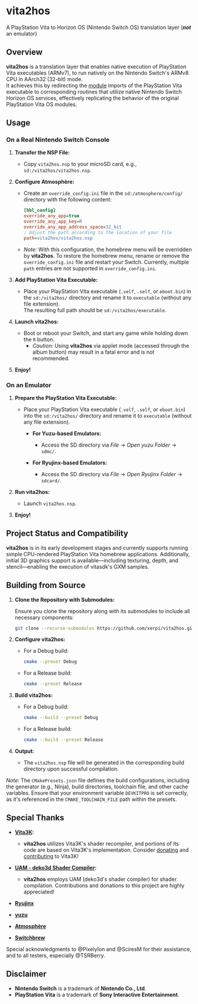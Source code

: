 # vita2hos

A PlayStation Vita to Horizon OS (Nintendo Switch OS) translation layer (**_not_** an emulator)

## Overview

**vita2hos** is a translation layer that enables native execution of PlayStation Vita executables (ARMv7), to run natively on the Nintendo Switch's ARMv8 CPU in AArch32 (32-bit) mode.\
It achieves this by redirecting the [module](https://wiki.henkaku.xyz/vita/Modules) imports of the PlayStation Vita executable to corresponding routines that utilize native Nintendo Switch Horizon OS services, effectively replicating the behavior of the original PlayStation Vita OS modules.

## Usage

### On a Real Nintendo Switch Console

1. **Transfer the NSP File:**
   - Copy `vita2hos.nsp` to your microSD card, e.g., `sd:/vita2hos/vita2hos.nsp`.

2. **Configure Atmosphère:**
   - Create an `override_config.ini` file in the `sd:/atmosphere/config/` directory with the following content:

     ```ini
     [hbl_config]
     override_any_app=true
     override_any_app_key=R
     override_any_app_address_space=32_bit
     ; Adjust the path according to the location of your file
     path=vita2hos/vita2hos.nsp
     ```

   - *Note:* With this configuration, the homebrew menu will be overridden by **vita2hos**. To restore the homebrew menu, rename or remove the `override_config.ini` file and restart your Switch. Currently, multiple `path` entries are not supported in `override_config.ini`.

3. **Add PlayStation Vita Executable:**
   - Place your PlayStation Vita executable (`.velf`, `.self`, or `eboot.bin`) in the `sd:/vita2hos/` directory and rename it to `executable` (without any file extension).\
   The resulting full path should be `sd:/vita2hos/executable`.

4. **Launch vita2hos:**
   - Boot or reboot your Switch, and start any game while holding down the `R` button.
     - *Caution:* Using **vita2hos** via applet mode (accessed through the album button) may result in a fatal error and is not recommended.

5. **Enjoy!**

### On an Emulator

1. **Prepare the PlayStation Vita Executable:**
   - Place your PlayStation Vita executable (`.velf`, `.self`, or `eboot.bin`) into the `sd:/vita2hos/` directory and rename it to `executable` (without any file extension).

     - **For Yuzu-based Emulators:**
       - Access the SD directory via _File_ → _Open yuzu Folder_ → `sdmc/`.

     - **For Ryujinx-based Emulators:**
       - Access the SD directory via _File_ → _Open Ryujinx Folder_ → `sdcard/`.

2. **Run vita2hos:**
   - Launch `vita2hos.nsp`.

3. **Enjoy!**

## Project Status and Compatibility

**vita2hos** is in its early development stages and currently supports running simple CPU-rendered PlayStation Vita homebrew applications. Additionally, initial 3D graphics support is available—including texturing, depth, and stencil—enabling the execution of vitasdk's GXM samples.

## Building from Source

1. **Clone the Repository with Submodules:**

   Ensure you clone the repository along with its submodules to include all necessary components:

   ```bash
   git clone --recurse-submodules https://github.com/xerpi/vita2hos.git
   ```

2. **Configure vita2hos:**
   - For a Debug build:

     ```bash
     cmake --preset Debug
     ```

   - For a Release build:

     ```bash
     cmake --preset Release
     ```

3. **Build vita2hos:**
   - For a Debug build:

     ```bash
     cmake --build --preset Debug
     ```

   - For a Release build:

     ```bash
     cmake --build --preset Release
     ```

4. **Output:**
   - The `vita2hos.nsp` file will be generated in the corresponding build directory upon successful compilation.

*Note:* The `CMakePresets.json` file defines the build configurations, including the generator (e.g., Ninja), build directories, toolchain file, and other cache variables. Ensure that your environment variable `DEVKITPRO` is set correctly, as it's referenced in the `CMAKE_TOOLCHAIN_FILE` path within the presets.

## Special Thanks

- **[Vita3K](https://vita3k.org/):**
  - **vita2hos** utilizes Vita3K's shader recompiler, and portions of its code are based on Vita3K's implementation. Consider [donating](https://vita3k.org/#donate) and [contributing](https://vita3k.org/#contribute) to Vita3K!

- **[UAM - deko3d Shader Compiler](https://github.com/devkitPro/uam):**
  - **vita2hos** employs UAM (deko3d's shader compiler) for shader compilation. Contributions and donations to this project are highly appreciated!

- **[Ryujinx](https://ryujinx.org/)**

- **[yuzu](https://yuzu-emu.org/)**

- **[Atmosphère](https://github.com/Atmosphere-NX/Atmosphere)**

- **[Switchbrew](https://github.com/switchbrew/)**

Special acknowledgments to @PixelyIon and @SciresM for their assistance, and to all testers, especially @TSRBerry.

## Disclaimer

- **Nintendo Switch** is a trademark of **Nintendo Co., Ltd**.
- **PlayStation Vita** is a trademark of **Sony Interactive Entertainment**.
